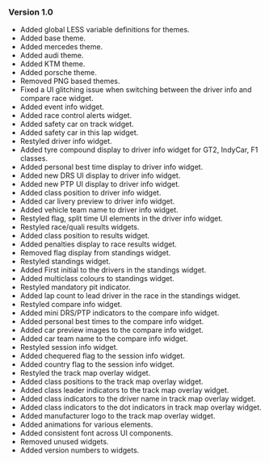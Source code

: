 ### Version 1.0
* Added global LESS variable definitions for themes.
* Added base theme.
* Added mercedes theme.
* Added audi theme.
* Added KTM theme.
* Added porsche theme.
* Removed PNG based themes.
* Fixed a UI glitching issue when switching between the driver info and compare race widget.
* Added event info widget.
* Added race control alerts widget.
* Added safety car on track widget.
* Added safety car in this lap widget.
* Restyled driver info widget.
* Added tyre compound display to driver info widget for GT2, IndyCar, F1 classes.
* Added personal best time display to driver info widget.
* Added new DRS UI display to driver info widget.
* Added new PTP UI display to driver info widget.
* Added class position to driver info widget.
* Added car livery preview to driver info widget.
* Added vehicle team name to driver info widget.
* Restyled flag, split time UI elements in the driver info widget.
* Restyled race/quali results widgets.
* Added class position to results widget.
* Added penalties display to race results widget.
* Removed flag display from standings widget.
* Restyled standings widget.
* Added First initial to the drivers in the standings widget.
* Added multiclass colours to standings widget.
* Restyled mandatory pit indicator.
* Added lap count to lead driver in the race in the standings widget.
* Restyled compare info widget.
* Added mini DRS/PTP indicators to the compare info widget.
* Added personal best times to the compare info widget.
* Added car preview images to the compare info widget.
* Added car team name to the compare info widget.
* Restyled session info widget.
* Added chequered flag to the session info widget.
* Added country flag to the session info widget.
* Restyled the track map overlay widget.
* Added class positions to the track map overlay widget.
* Added class leader indicators to the track map overlay widget.
* Added class indicators to the driver name in track map overlay widget.
* Added class indicators to the dot indicators in track map overlay widget.
* Added manufacturer logo to the track map overlay widget.
* Added animations for various elements.
* Added consistent font across UI components.
* Removed unused widgets.
* Added version numbers to widgets.
